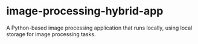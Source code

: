 # image-processing-hybrid-app
A Python-based image processing application that runs locally, using local storage for image processing tasks.
